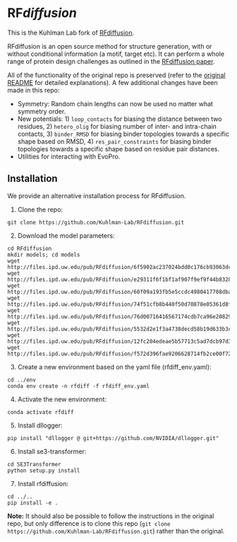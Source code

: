 # RF*diffusion*

This is the Kuhlman Lab fork of [RFdiffusion](https://github.com/RosettaCommons/RFdiffusion).

RFdiffusion is an open source method for structure generation, with or without conditional information (a motif, target etc). It can perform a whole range of protein design challenges as outlined in the [RFdiffusion paper](https://www.nature.com/articles/s41586-023-06415-8).

All of the functionality of the original repo is preserved (refer to the [original README](https://github.com/RosettaCommons/RFdiffusion?tab=readme-ov-file#description) for detailed explanations). A few additional changes have been made in this repo:
- Symmetry: Random chain lengths can now be used no matter what symmetry order.
- New potentials: 1) `loop_contacts` for biasing the distance between two residues, 2) `hetero_olig` for biasing number of inter- and intra-chain contacts, 3) `binder_RMSD` for biasing binder topologies towards a specific shape based on RMSD, 4) `res_pair_constraints` for biasing binder topologies towards a specific shape based on residue pair distances.
- Utilities for interacting with EvoPro.

## Installation

We provide an alternative installation process for RFdiffusion. 
1. Clone the repo: 
```
git clone https://github.com/Kuhlman-Lab/RFdiffusion.git
```
2. Download the model parameters:
``` 
cd RFdiffusion
mkdir models; cd models
wget http://files.ipd.uw.edu/pub/RFdiffusion/6f5902ac237024bdd0c176cb93063dc4/Base_ckpt.pt
wget http://files.ipd.uw.edu/pub/RFdiffusion/e29311f6f1bf1af907f9ef9f44b8328b/Complex_base_ckpt.pt
wget http://files.ipd.uw.edu/pub/RFdiffusion/60f09a193fb5e5ccdc4980417708dbab/Complex_Fold_base_ckpt.pt
wget http://files.ipd.uw.edu/pub/RFdiffusion/74f51cfb8b440f50d70878e05361d8f0/InpaintSeq_ckpt.pt
wget http://files.ipd.uw.edu/pub/RFdiffusion/76d00716416567174cdb7ca96e208296/InpaintSeq_Fold_ckpt.pt
wget http://files.ipd.uw.edu/pub/RFdiffusion/5532d2e1f3a4738decd58b19d633b3c3/ActiveSite_ckpt.pt
wget http://files.ipd.uw.edu/pub/RFdiffusion/12fc204edeae5b57713c5ad7dcb97d39/Base_epoch8_ckpt.pt
wget http://files.ipd.uw.edu/pub/RFdiffusion/f572d396fae9206628714fb2ce00f72e/Complex_beta_ckpt.pt
```
3. Create a new environment based on the yaml file (rfdiff_env.yaml):
```
cd ../env
conda env create -n rfdiff -f rfdiff_env.yaml
```
4. Activate the new environment:
```
conda activate rfdiff
```
5. Install dllogger:
```
pip install "dllogger @ git+https://github.com/NVIDIA/dllogger.git"
```
6. Install se3-transformer:
```
cd SE3Transformer
python setup.py install
```
7. Install rfdiffusion:
```
cd ../..
pip install -e .
```

**Note:** It should also be possible to follow the instructions in the original repo, but only difference is to clone this repo (`git clone https://github.com/Kuhlman-Lab/RFdiffusion.git`) rather than the original. 
